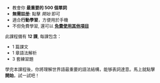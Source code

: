 - 教會你 **最重要的 500 個單詞**
- **無需註册**: 點擊 *開始* 即可
- 適合**行動學習**，方便用於手機
- 不但免費學習, 還可以 **[免費使用其他項目](https://github.com/Esperanto/kurso-zagreba-metodo)**

此課程備有 **12 課**, 每課包含：

- 1 篇課文
- 1 章語法解析
- 3 套練習題

學完本課程後，你將理解世界語最重要的語法結構，能够表詞達意。馬上就點擊 **開始**，試一試吧！

